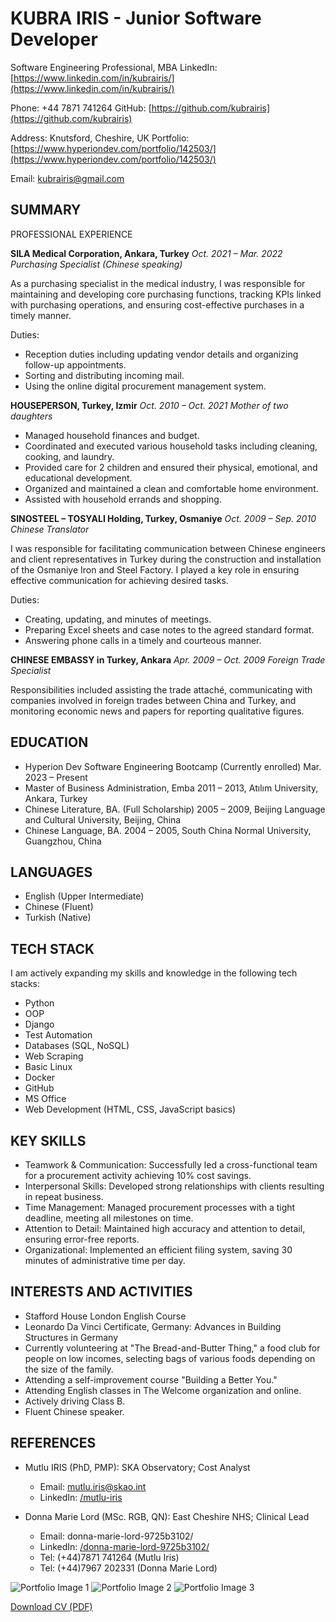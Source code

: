 # KUBRA IRIS - Junior Software Developer

Software Engineering Professional, MBA
LinkedIn: [https://www.linkedin.com/in/kubrairis/](https://www.linkedin.com/in/kubrairis/)

Phone: +44 7871 741264
GitHub: [https://github.com/kubrairis](https://github.com/kubrairis)

Address: Knutsford, Cheshire, UK
Portfolio: [https://www.hyperiondev.com/portfolio/142503/](https://www.hyperiondev.com/portfolio/142503/)

Email: kubrairis@gmail.com

## SUMMARY
PROFESSIONAL EXPERIENCE

**SILA Medical Corporation, Ankara, Turkey**
*Oct. 2021 – Mar. 2022*
*Purchasing Specialist (Chinese speaking)*

As a purchasing specialist in the medical industry, I was responsible for maintaining and developing core purchasing functions, tracking KPIs linked with purchasing operations, and ensuring cost-effective purchases in a timely manner.

Duties:
- Reception duties including updating vendor details and organizing follow-up appointments.
- Sorting and distributing incoming mail.
- Using the online digital procurement management system.

**HOUSEPERSON, Turkey, Izmir**
*Oct. 2010 – Oct. 2021*
*Mother of two daughters*

- Managed household finances and budget.
- Coordinated and executed various household tasks including cleaning, cooking, and laundry.
- Provided care for 2 children and ensured their physical, emotional, and educational development.
- Organized and maintained a clean and comfortable home environment.
- Assisted with household errands and shopping.

**SINOSTEEL – TOSYALI Holding, Turkey, Osmaniye**
*Oct. 2009 – Sep. 2010*
*Chinese Translator*

I was responsible for facilitating communication between Chinese engineers and client representatives in Turkey during the construction and installation of the Osmaniye Iron and Steel Factory. I played a key role in ensuring effective communication for achieving desired tasks.

Duties:
- Creating, updating, and minutes of meetings.
- Preparing Excel sheets and case notes to the agreed standard format.
- Answering phone calls in a timely and courteous manner.

**CHINESE EMBASSY in Turkey, Ankara**
*Apr. 2009 – Oct. 2009*
*Foreign Trade Specialist*

Responsibilities included assisting the trade attaché, communicating with companies involved in foreign trades between China and Turkey, and monitoring economic news and papers for reporting qualitative figures.

## EDUCATION
- Hyperion Dev Software Engineering Bootcamp (Currently enrolled) Mar. 2023 – Present
- Master of Business Administration, Emba 2011 – 2013, Atılım University, Ankara, Turkey
- Chinese Literature, BA. (Full Scholarship) 2005 – 2009, Beijing Language and Cultural University, Beijing, China
- Chinese Language, BA. 2004 – 2005, South China Normal University, Guangzhou, China

## LANGUAGES
- English (Upper Intermediate)
- Chinese (Fluent)
- Turkish (Native)

## TECH STACK
I am actively expanding my skills and knowledge in the following tech stacks:
- Python
- OOP
- Django
- Test Automation
- Databases (SQL, NoSQL)
- Web Scraping
- Basic Linux
- Docker
- GitHub
- MS Office
- Web Development (HTML, CSS, JavaScript basics)

## KEY SKILLS
- Teamwork & Communication: Successfully led a cross-functional team for a procurement activity achieving 10% cost savings.
- Interpersonal Skills: Developed strong relationships with clients resulting in repeat business.
- Time Management: Managed procurement processes with a tight deadline, meeting all milestones on time.
- Attention to Detail: Maintained high accuracy and attention to detail, ensuring error-free reports.
- Organizational: Implemented an efficient filing system, saving 30 minutes of administrative time per day.

## INTERESTS AND ACTIVITIES
- Stafford House London English Course
- Leonardo Da Vinci Certificate, Germany: Advances in Building Structures in Germany
- Currently volunteering at "The Bread-and-Butter Thing," a food club for people on low incomes, selecting bags of various foods depending on the size of the family.
- Attending a self-improvement course "Building a Better You."
- Attending English classes in The Welcome organization and online.
- Actively driving Class B.
- Fluent Chinese speaker.

## REFERENCES
- Mutlu IRIS (PhD, PMP): SKA Observatory; Cost Analyst
  - Email: mutlu.iris@skao.int
  - LinkedIn: [/mutlu-iris](LinkedIn:/mutlu-iris)

- Donna Marie Lord (MSc. RGB, QN): East Cheshire NHS; Clinical Lead
  - Email: donna-marie-lord-9725b3102/
  - LinkedIn: [/donna-marie-lord-9725b3102/](LinkedIn:/donna-marie-lord-9725b3102/)
  - Tel: (+44)7871 741264 (Mutlu Iris)
  - Tel: (+44)7967 202331 (Donna Marie Lord)
    
![Portfolio Image 1](https://example.com/portfolio-image-1.jpg)
![Portfolio Image 2](https://example.com/portfolio-image-2.jpg)
![Portfolio Image 3](https://example.com/portfolio-image-3.jpg)

[Download CV (PDF)](https://github.com/kubrairis/kubrairis/blob/main/CV.pdf)


<!--
**kubrairis/kubrairis** is a ✨ _special_ ✨ repository because its `README.md` (this file) appears on your GitHub profile.

Here are some ideas to get you started:

- 🔭 I’m currently working on ...
- 🌱 I’m currently learning ...
- 👯 I’m looking to collaborate on ...
- 🤔 I’m looking for help with ...
- 💬 Ask me about ...
- 📫 How to reach me: ...
- 😄 Pronouns: ...
- ⚡ Fun fact: ...
-->
